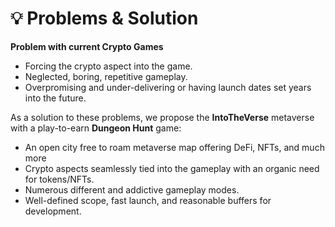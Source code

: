 # 💡 Problems & Solution

**Problem with current Crypto Games**

* Forcing the crypto aspect into the game.
* Neglected, boring, repetitive gameplay.
* Overpromising and under-delivering or having launch dates set years into the future.

As a solution to these problems, we propose the **IntoTheVerse** metaverse with a play-to-earn **Dungeon Hunt** game:

* An open city free to roam metaverse map offering DeFi, NFTs, and much more
* Crypto aspects seamlessly tied into the gameplay with an organic need for tokens/NFTs.
* Numerous different and addictive gameplay modes.
* Well-defined scope, fast launch, and reasonable buffers for development.
